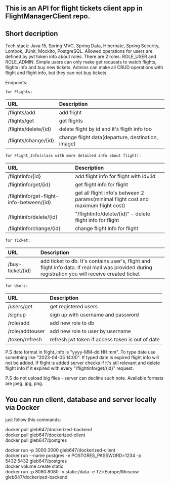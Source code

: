 ## This is an API for flight tickets client app in FlightManagerClient repo. 
## Short decription
Tech stack: Java 15, Spring MVC, Spring Data, Hibernate, Spring Security, Lombok, JUnit, Mockito, PostgreSQL.
Allowed operations for users are defined by jwt token info about roles. There are 2 roles: ROLE_USER and ROLE_ADMIN. Simple users can only make get requests to watch flights, flights info and buy new tickets. Admins can make all CRUD operations with flight and flight info, but they can not buy tickets.

Endpoints:

	for Flights:
| URL | Description | 
|:---|:---|
| /flights/add | add flight |
| /flights/get | get flights |
| /flights/delete/{id} | delete flight by id and it's fligth info too |
| /flights/change/{id} | change flight data(departure, destination, image) |
	
	for Flight_Info(class with more detailed info about flight):
| URL | Description | 
|:---|:---|
| /flightinfo/{id} | add flight info for flight with id=:id |
| /flightinfo/get/{id} | get flight info for flight |
| /flightinfo/get-flight-info-between/{id} | get all flight info's between 2 params(minimal flight cost and maximum flight cost) |
| /flightinfo/delete/{id} | "/flightinfo/delete/{id}" - delete flight info for flight |
| /flightinfo/change/{id} | change flight info for flight |
	
	for Ticket:
| URL | Description | 
|:---|:---|
| /buy-ticket/{id} | add ticket to db. It's contains user's, flight and flight info data. If real mail was provided during registration you will receive created ticket |
	
	for Users:
| URL | Description | 
|:---|:---|
| /users/get | get registered users |
| /signup | sign up with username and password |
| /role/add | add new role to db |
| /role/addtouser | add new role to user by username |
| /token/refresh | refresh jwt token if access token is out of date |
	
P.S date format in flight_info is "yyyy-MM-dd HH:mm". To type date use something like "2023-04-05 14:00". If typed date is expired flight info will not be added. If flight is added server checks if it's stll relevant and delete flight info if it expired with every "/flightinfo/get/{id}" request.

P.S do not upload big files - server can decline such note. Available formats are jpeg, jpg, png.

## You can run client, database and server locally via Docker
just follow this commands:

docker pull gleb647/dockerized-backend\
docker pull gleb647/dockerized-client\
docker pull gleb647/postgres

docker run -p 3000:3000 gleb647/dockerized-client\
docker run --name postgres -e POSTGRES_PASSWORD=1234 -p 5432:5432 gleb647/postgres\
docker volume create static\
docker run -p 8080:8080 -v static:/data -e TZ=Europe/Moscow gleb647/dockerized-backend
